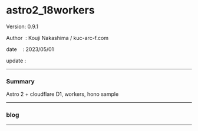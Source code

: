 ﻿# astro2_18workers

 Version: 0.9.1

 Author  : Kouji Nakashima / kuc-arc-f.com

 date    : 2023/05/01

 update  :

***
### Summary

Astro 2 + cloudflare D1, workers, hono sample

***
### blog 

***

